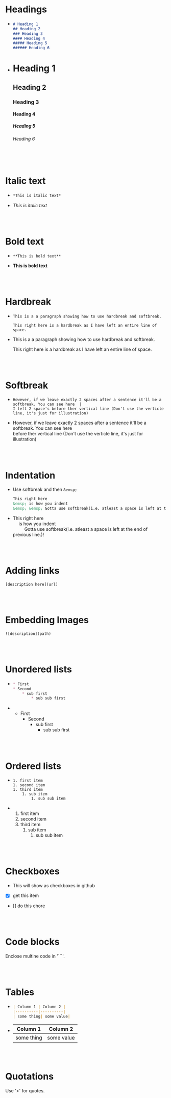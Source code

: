 

# Headings

- 
    ```markdown
    # Heading 1
    ## Heading 2
    ### Heading 3
    #### Heading 4
    ##### Heading 5
    ###### Heading 6
    ```
- 
    # Heading 1
    ## Heading 2
    ### Heading 3
    #### Heading 4
    ##### Heading 5
    ###### Heading 6

<br/>
<br/>

# Italic text

* 
    ```markdown
    *This is italic text*
    ```

* 
    *This is italic text*

<br/>
<br/>

# Bold text
*   ```
    **This is bold text**
    ```
*  **This is bold text**

<br/>
<br/>

# Hardbreak

*
    ```
    This is a a paragraph showing how to use hardbreak and softbreak.

    This right here is a hardbreak as I have left an entire line of space.
    ```

* This is a a paragraph showing how to use hardbreak and softbreak.  

  This right here is a hardbreak as I have left an entire line of space.

<br/>
<br/>

# Softbreak

*
    ```
    However, if we leave exactly 2 spaces after a sentence it'll be a softbreak. You can see here  |
    I left 2 space's before ther vertical line (Don't use the verticle line, it's just for illustration)
    ```
* However, if we leave exactly 2 spaces after a sentence it'll be a softbreak. You can see  here  
 before ther vertical line (Don't use the verticle line, it's just for illustration)


<br/>
<br/>

# Indentation

* Use softbreak and then `&emsp;`  
    ```markdown
    This right here   
    &emsp; is how you indent  
    &emsp; &emsp; Gotta use softbreak(i.e. atleast a space is left at the end of previous line.)!
    ```
* This right here   
  &emsp; is how you indent  
  &emsp; &emsp; Gotta use softbreak(i.e. atleast a space is left at the end of previous line.)!

<br/>
<br/>

# Adding links

```syntax
[description here](url)
```

<br/>
<br/>

# Embedding Images

```syntax
![description](path)
```
<br/>
<br/>

# Unordered lists

*
    ```markdown
    * First
    * Second 
        * sub first
            * sub sub first
    ```

* * First
    * Second 
        * sub first
            * sub sub first
<br/>
<br/>

# Ordered lists

*
    ```
    1. first item
    1. second item
    1. third item
        1. sub item 
            1. sub sub item
    ```
* 1. first item
    1. second item
    1. third item
        1. sub item 
            1. sub sub item

<br/>
<br/>

# Checkboxes
* This will show as checkboxes in github

* [x] get this item
* [] do this chore 

<br/>
<br/>

# Code blocks

Enclose multine code in '```'.

<br/>
<br/>

# Tables

* 
    ```markdown
    | Column 1 | Column 2 |
    |----------|----------|
    | some thing| some value|
    ```

*   | Column 1 | Column 2 |
    |----------|----------|
    | some thing| some value|

<br/>
<br/>

# Quotations
 Use '>' for quotes.

<br/>
<br/>

